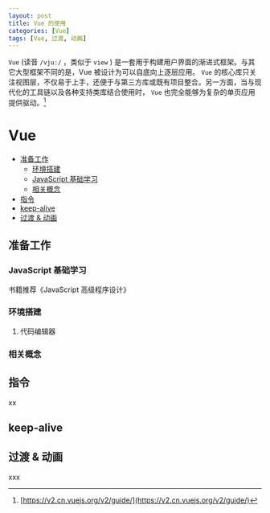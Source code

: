 ```yaml
---
layout: post
title: Vue 的使用
categories: [Vue]
tags: [Vue, 过渡, 动画]
---
```


``Vue``  (读音 ``/vjuː/`` ，类似于  ``view`` ) 是一套用于构建用户界面的渐进式框架。与其它大型框架不同的是，Vue 被设计为可以自底向上逐层应用。 ``Vue`` 的核心库只关注视图层，不仅易于上手，还便于与第三方库或既有项目整合。另一方面，当与现代化的工具链以及各种支持类库结合使用时， ``Vue`` 也完全能够为复杂的单页应用提供驱动。[^1]

[^1]: [https://v2.cn.vuejs.org/v2/guide/](https://v2.cn.vuejs.org/v2/guide/)

# Vue
+ [准备工作](#准备工作)
  + [环境搭建](#环境搭建)
  + [JavaScript 基础学习](#JavaScript-基础学习)
  + [相关概念](#相关概念)
+ [指令](#指令)
+ [keep-alive](#keep-alive)
+ [过渡 & 动画](#过渡--动画)




## 准备工作
### JavaScript 基础学习
书籍推荐《JavaScript 高级程序设计》



### 环境搭建
1. 代码编辑器


### 相关概念

## 指令
xx



## keep-alive




## 过渡 & 动画
xxx